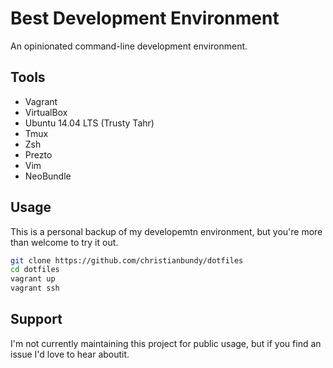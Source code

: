# Best Development Environment


An opinionated command-line development environment.

## Tools

* Vagrant
* VirtualBox
* Ubuntu 14.04 LTS (Trusty Tahr)
* Tmux
* Zsh
* Prezto
* Vim
* NeoBundle


## Usage

This is a personal backup of my developemtn environment, but you're more than welcome to try it out.

```sh
git clone https://github.com/christianbundy/dotfiles
cd dotfiles
vagrant up
vagrant ssh
```

## Support

I'm not currently maintaining this project for public usage, but if you find an issue I'd love to hear aboutit.
